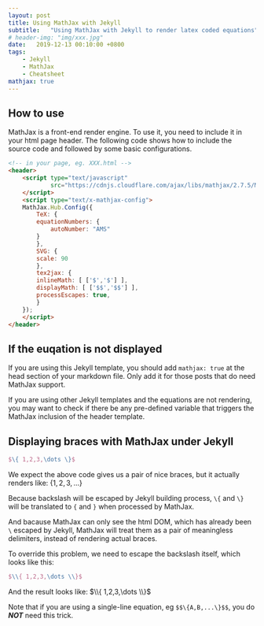 ```yaml
---
layout: post
title: Using MathJax with Jekyll
subtitle:   "Using MathJax with Jekyll to render latex coded equations"
# header-img: "img/xxx.jpg"
date:   2019-12-13 00:10:00 +0800
tags:
    - Jekyll
    - MathJax
    - Cheatsheet
mathjax: true
---
```


## How to use

MathJax is a front-end render engine. To use it, you need to include it in your html page header. The following code shows how to include the source code and followed by some basic configurations.

```html
<!-- in your page, eg. XXX.html -->
<header>
	<script type="text/javascript"
			src="https://cdnjs.cloudflare.com/ajax/libs/mathjax/2.7.5/MathJax.js?config=TeX-AMS-MML_SVG">
	</script>
	<script type="text/x-mathjax-config">
	MathJax.Hub.Config({
		TeX: {
		equationNumbers: {
			autoNumber: "AMS"
		}
		},
		SVG: {
		scale: 90
		},
		tex2jax: {
		inlineMath: [ ['$','$'] ],
		displayMath: [ ['$$','$$'] ],
		processEscapes: true,
		}
	});
	</script>
</header>
```

## If the euqation is not displayed

If you are using this Jekyll template, you should add `mathjax: true` at the head section of your markdown file. Only add it for those posts that do need MathJax support.

If you are using other Jekyll templates and the equations are not rendering, you may want to check if there be any pre-defined variable that triggers the MathJax inclusion of the header template.

## Displaying braces with MathJax under Jekyll

```latex
$\{ 1,2,3,\dots \}$
```

We expect the above code gives us a pair of nice braces, but it actually renders like: $\{ 1,2,3,\dots \}$

Because backslash will be escaped by Jekyll building process, `\{` and `\}` will be translated to `{` and `}` when processed by MathJax. 

And bacause MathJax can only see the html DOM, which has already been `\` escaped by Jekyll, MathJax will treat them as a pair of meaningless delimiters, instead of rendering actual braces.

To override this problem, we need to escape the backslash itself, which looks like this:

```latex
$\\{ 1,2,3,\dots \\}$
```

And the result looks like: $\\{ 1,2,3,\dots \\}$

Note that if you are using a single-line equation, eg `$$\{A,B,...\}$$`, you do ***NOT*** need this trick.